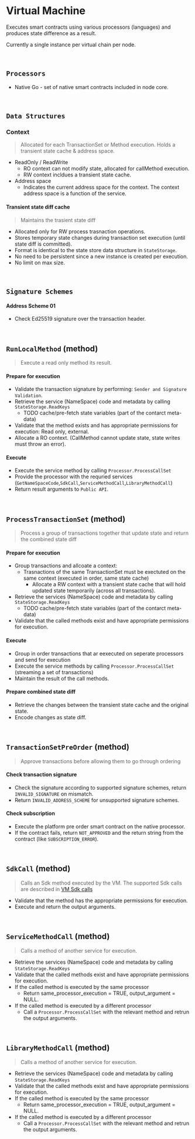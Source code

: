 # Virtual Machine

Executes smart contracts using various processors (languages) and produces state difference as a result.

Currently a single instance per virtual chain per node.

&nbsp;
## `Processors`

* Native Go - set of native smart contracts included in node core.

&nbsp;
## `Data Structures`

### Context
> Allocated for each TransactionSet or Method execution. Holds a transient state cache & address space.
* ReadOnly / ReadWrite
  * RO context can not modify state, allocated for callMethod execution.
  * RW context incldues a transient state cache.
* Address space
  * Indicates the current address space for the context. The context address space is a function of the service.

#### Transient state diff cache
> Maintains the trasient state diff
* Allocated only for RW process trasnaction operations.
* Stores temporary state changes during transaction set execution (until state diff is committed).
* Format is identical to the state store data structure in `StateStorage`.
* No need to be persistent since a new instance is created per execution.
* No limit on max size.


&nbsp;
## `Signature Schemes`

#### Address Scheme 01
* Check Ed25519 signature over the transaction header.

&nbsp;
## `RunLocalMethod` (method)
> Execute a read only method its result.

#### Prepare for execution
* Validate the transaction signature by performing: `Sender and Signature Validation`.
* Retrieve the service (NameSpace) code and metadata by calling `StateStorage.ReadKeys`
  * TODO cache/pre-fetch state variables (part of the contarct meta-data)
* Validate that the method exists and has appropriate permissions for execution: Read only, external.
* Allocate a RO context. (CallMethod cannot update state, state writes must throw an error).

#### Execute
* Execute the service method by calling `Processor.ProcessCallSet`
* Provide the processor with the requried services (`GetNameSpaceCode`,`SdkCall`,`ServiceMethodCall`,`LibraryMethodCall`)
* Return result arguments to `Public API`.

&nbsp;
## `ProcessTransactionSet` (method)
> Process a group of transactions together that update state and return the combined state diff

#### Prepare for execution
* Group transactions and allcoate a context:
  * Trasnactions of the same TransactionSet must be exectuted on the same context (executed in order, same state cache)
    * Allocate a RW context with a transient state cache that will hold updated state temporarily (across all transactions).
* Retrieve the services (NameSpace) code and metadata by calling `StateStorage.ReadKeys`
  * TODO cache/pre-fetch state variables (part of the contarct meta-data)
* Validate that the called methods exist and have appropriate permissions for execution.

#### Execute
* Group in order transactions that ar eexecuted on seperate processors and send for execution
* Execute the service methods by calling `Processor.ProcessCallSet` (streaming a set of transactions)
* Maintain the result of the call methods.

#### Prepare combined state diff
* Retrieve the changes between the transient state cache and the original state.
* Encode changes as state diff.

&nbsp;
## `TransactionSetPreOrder` (method)
> Approve transactions before allowing them to go through ordering

#### Check transaction signature
* Check the signature according to supported signature schemes, return `INVALID_SIGNATURE` on mismatch.
* Return `INVALID_ADDRESS_SCHEME` for unsupported signature schemes.

#### Check subscription
* Execute the platform pre order smart contract on the native processor.
* If the contract fails, return `NOT_APPROVED` and the return string from the contract (like `SUBSCRIPTION_ERROR`).

&nbsp;
## `SdkCall` (method)
> Calls an Sdk method executed by the VM. The supported Sdk calls are described in [VM Sdk calls](native.md)
* Validate that the method has the appropriate permissions for execution.
* Execute and return the output arguments.

&nbsp;
## `ServiceMethodCall` (method)
> Calls a method of another service for execution.
* Retrieve the services (NameSpace) code and metadata by calling `StateStorage.ReadKeys`
* Validate that the called methods exist and have appropriate permissions for execution.
* If the called method is executed by the same processor
  * Return same_processor_execution = TRUE, output_argument = NULL.
* If the called method is executed by a different processor
  * Call a `Processor.ProcessCallSet` with the relevant method and retrun the output arguments.

&nbsp;
## `LibraryMethodCall` (method)
> Calls a method of another service for execution.
* Retrieve the services (NameSpace) code and metadata by calling `StateStorage.ReadKeys`
* Validate that the called methods exist and have appropriate permissions for execution.
* If the called method is executed by the same processor
  * Return same_processor_execution = TRUE, output_argument = NULL.
* If the called method is executed by a different processor
  * Call a `Processor.ProcessCallSet` with the relevant method and retrun the output arguments.
